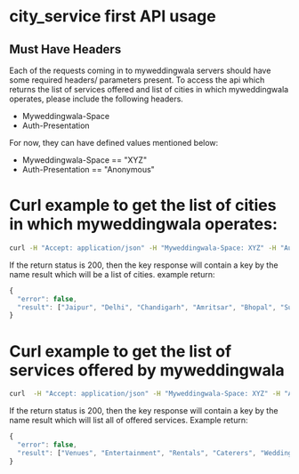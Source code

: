 # city_service first API usage

## Must Have Headers
Each of the requests coming in to myweddingwala servers should have some required headers/ parameters present.
To access the api which returns the list of services offered and list of cities in which myweddingwala operates, please include the following headers.
* Myweddingwala-Space 
* Auth-Presentation

For now, they can have defined values mentioned below:
* Myweddingwala-Space  == "XYZ"
* Auth-Presentation == "Anonymous"

# Curl example to get the list of cities in which myweddingwala operates:
```bash
curl -H "Accept: application/json" -H "Myweddingwala-Space: XYZ" -H "Auth-Presentation: Anonymous" http://myweddingwala.com/get/cites"
```

If the return status is 200, then the key response will contain a key by the name result which will be a list of cities. example return:
```javascript
{
  "error": false,
  "result": ["Jaipur", "Delhi", "Chandigarh", "Amritsar", "Bhopal", "Surat", "Noida"]
}
```


# Curl example to get the list of services offered by myweddingwala
```bash
curl  -H "Accept: application/json" -H "Myweddingwala-Space: XYZ" -H "Auth-Presentation: Anonymous" http://myweddingwala.com/get/services"
```

If the return status is 200, then the key response will contain a key by the name result which will list all of offered services. Example return:

```javascript
{
  "error": false,
  "result": ["Venues", "Entertainment", "Rentals", "Caterers", "Wedding Planners", "Beauty Services", "Photography/Videography"]
}
```


